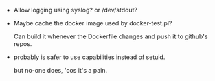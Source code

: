 
- Allow logging using syslog? or /dev/stdout?

- Maybe cache the docker image used by docker-test.pl?

  Can build it whenever the Dockerfile changes and push it to github's repos.

- probably is safer to use capabilities instead of setuid.

  but no-one does, 'cos it's a pain.
